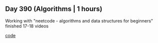 ## Day 390 (Algorithms | 1 hours)

Working with "neetcode - algorithms and data structures for beginners"
finished 17-18 videos

[code](https://github.com/alexvyber/algorithms-and-data-structures-neetcode.git)

